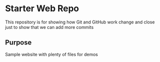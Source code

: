# Starter Web Repo

This repository is for showing how Git and GitHub work
change and close
just to show that we can add more commits

## Purpose

Sample website with plenty of files for demos